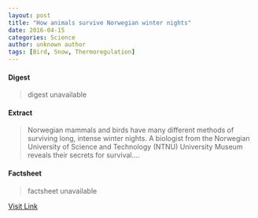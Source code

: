 ```yaml
---
layout: post
title: "How animals survive Norwegian winter nights"
date: 2016-04-15
categories: Science
author: unknown author
tags: [Bird, Snow, Thermoregulation]
---
```



#### Digest
>digest unavailable

#### Extract
>Norwegian mammals and birds have many different methods of surviving long, intense winter nights. A biologist from the Norwegian University of Science and Technology (NTNU) University Museum reveals their secrets for survival....

#### Factsheet
>factsheet unavailable

[Visit Link](http://phys.org/news344508293.html)


